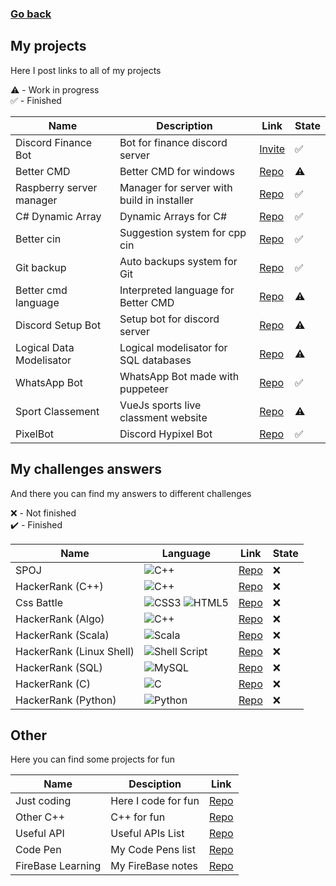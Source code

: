 ### [Go back](https://github.com/jasiukiewicztymon)

## My projects

Here I post links to all of my projects

⚠️ - Work in progress<br>
✅ - Finished

| Name                      | Description                                 | Link                                                            | State |
|---------------------------|---------------------------------------------|-----------------------------------------------------------------|-------|
| Discord Finance Bot       | Bot for finance discord server              | [Invite](https://top.gg/bot/929516301788012585)                 | ✅   |
| Better CMD                | Better CMD for windows                      | [Repo](https://github.com/jasiukiewicztymon/Better-cmd)         | ⚠️   |
| Raspberry server manager  | Manager for server with build in installer  | [Repo](https://github.com/jasiukiewicztymon/Server-manager)     | ✅   |
| C# Dynamic Array          | Dynamic Arrays for C#                       | [Repo](https://github.com/jasiukiewicztymon/Dynamic_Array.cs)   | ✅   |
| Better cin                | Suggestion system for cpp cin               | [Repo](https://github.com/jasiukiewicztymon/Better-cin)         | ✅   |
| Git backup                | Auto backups system for Git                 | [Repo](https://github.com/jasiukiewicztymon/Git-Backup)         | ✅   |
| Better cmd language       | Interpreted language for Better CMD         | [Repo](https://github.com/jasiukiewicztymon/Better-cmd-lang)    | ⚠️   |
| Discord Setup Bot         | Setup bot for discord server                | [Repo](https://github.com/jasiukiewicztymon/Setup-bot)          | ⚠️   |
| Logical Data Modelisator  | Logical modelisator for SQL databases       | [Repo](https://github.com/jasiukiewicztymon/LDM)                | ⚠️   |
| WhatsApp Bot              | WhatsApp Bot made with puppeteer            | [Repo](https://github.com/jasiukiewicztymon/Whatsapp-bot-ANF)   | ✅   |
| Sport Classement          | VueJs sports live classment website         | [Repo](https://github.com/jasiukiewicztymon/SportClassement)    | ⚠️   |
| PixelBot                  | Discord Hypixel Bot                         | [Repo](https://github.com/jasiukiewicztymon/PixelBot)           | ✅   |

## My challenges answers 

And there you can find my answers to different challenges

❌ - Not finished<br>
✔️ - Finished

| Name                      | Language                                    | Link                                                                                 | State |
|---------------------------|---------------------------------------------|--------------------------------------------------------------------------------------|-------|
| SPOJ                      | ![C++](https://img.shields.io/badge/c++-%2300599C.svg?style=for-the-badge&logo=c%2B%2B&logoColor=white)                                         | [Repo](https://github.com/jasiukiewicztymon/SPOJ)                                    | ❌   |
| HackerRank (C++)          | ![C++](https://img.shields.io/badge/c++-%2300599C.svg?style=for-the-badge&logo=c%2B%2B&logoColor=white)                                         | [Repo](https://github.com/jasiukiewicztymon/hackerrank-cpp)                          | ❌   |
| Css Battle                | ![CSS3](https://img.shields.io/badge/css3-%231572B6.svg?style=for-the-badge&logo=css3&logoColor=white) ![HTML5](https://img.shields.io/badge/html5-%23E34F26.svg?style=for-the-badge&logo=html5&logoColor=white)                                    | [Repo](https://github.com/jasiukiewicztymon/css-battle)                              | ❌   |
| HackerRank (Algo)         | ![C++](https://img.shields.io/badge/c++-%2300599C.svg?style=for-the-badge&logo=c%2B%2B&logoColor=white)                                         | [Repo](https://github.com/jasiukiewicztymon/hackerrank-solve-algorithms-cpp)         | ❌   |
| HackerRank (Scala)        | ![Scala](https://img.shields.io/badge/scala-%23DC322F.svg?style=for-the-badge&logo=scala&logoColor=white)                                       | [Repo](https://github.com/jasiukiewicztymon/hackerrank-functional-programming-scala) | ❌   |
| HackerRank (Linux Shell)  | ![Shell Script](https://img.shields.io/badge/shell_script-%23121011.svg?style=for-the-badge&logo=gnu-bash&logoColor=white)                                       | [Repo](https://github.com/jasiukiewicztymon/hackerrank-linux-shell)                  | ❌   |
| HackerRank (SQL)          | ![MySQL](https://img.shields.io/badge/mysql-%2300f.svg?style=for-the-badge&logo=mysql&logoColor=white)                                         | [Repo](https://github.com/jasiukiewicztymon/hackerrank-sql)                          | ❌   |
| HackerRank (C)            | ![C](https://img.shields.io/badge/c-%2300599C.svg?style=for-the-badge&logo=c&logoColor=white)                                           | [Repo](https://github.com/jasiukiewicztymon/hackerrank-c)                            | ❌   |
| HackerRank (Python)       | ![Python](https://img.shields.io/badge/python-3670A0?style=for-the-badge&logo=python&logoColor=ffdd54)                                      | [Repo](https://github.com/jasiukiewicztymon/hackerrank-python)                       | ❌   |

## Other

Here you can find some projects for fun

| Name                      | Desciption                                  | Link                                                                                 |
|---------------------------|---------------------------------------------|--------------------------------------------------------------------------------------|
| Just coding               | Here I code for fun                         | [Repo](https://github.com/jasiukiewicztymon/Just-coding)                             |
| Other C++                 | C++ for fun                                 | [Repo](https://github.com/jasiukiewicztymon/other-cpp)                               |
| Useful API                | Useful APIs List                            | [Repo](https://github.com/jasiukiewicztymon/useful-API)                              |
| Code Pen                  | My Code Pens list                           | [Repo](https://github.com/jasiukiewicztymon/CodePen)                                 |
| FireBase Learning         | My FireBase notes                           | [Repo](https://github.com/jasiukiewicztymon/FireBase-Learning)                       |
